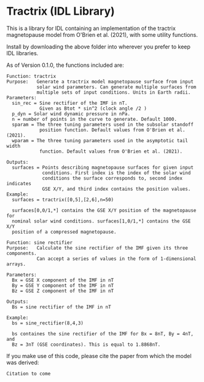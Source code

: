 # Tractrix (IDL Library)

This is a library for IDL containing an implementation of the tractrix magnetopause model from O'Brien et al. (2021), with some utility functions.

Install by downloading the above folder into wherever you prefer to keep IDL libraries.

As of Version 0.1.0, the functions included are:
```
Function: tractrix
Purpose:   Generate a tractrix model magnetopause surface from input
           solar wind parameters. Can generate multiple surfaces from
           multiple sets of input conditions. Units in Earth radii.
Parameters:
  sin_rec = Sine rectifier of the IMF in nT. 
            Given as Btot * sin^2 (clock angle /2 )
  p_dyn = Solar wind dynamic pressure in nPa.
  n = number of points in the curve to generate. Default 1000.
  sparam = The three tuning parameters used in the subsolar standoff 
            position function. Default values from O'Brien et al. (2021).
  wparam = The three tuning parameters used in the asymptotic tail width 
            function. Default values from O'Brien et al. (2021).
 
Outputs:
  surfaces = Points describing magnetopause surfaces for given input 
             conditions. First index is the index of the solar wind
             conditions the surface corresponds to, second index indicates 
             GSE X/Y, and third index contains the position values.
Example:
  surfaces = tractrix([0,5],[2,6],n=50)
  
  surfaces[0,0/1,*] contains the GSE X/Y position of the magnetopause for 
  nominal solar wind conditions. surfaces[1,0/1,*] contains the GSE X/Y
  position of a compressed magnetopause.
```
```
Function: sine rectifier
Purpose:   Calculate the sine rectifier of the IMF given its three components.
           Can accept a series of values in the form of 1-dimensional arrays.
           
Parameters:
  Bx = GSE X component of the IMF in nT
  By = GSE Y component of the IMF in nT
  Bz = GSE Z component of the IMF in nT

Outputs:
  Bs = sine rectifier of the IMF in nT
  
Example:
  bs = sine_rectifier(8,4,3)
  
  bs containes the sine rectifier of the IMF for Bx = 8nT, By = 4nT, and
  Bz = 3nT (GSE coordinates). This is equal to 1.8868nT.
```

If you make use of this code, please cite the paper from which the model was derived:

```
Citation to come
```

